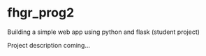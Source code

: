 # fhgr_prog2
Building a simple web app using python and flask (student project)

Project description coming...
